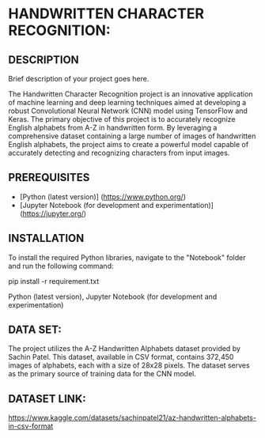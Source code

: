# HANDWRITTEN CHARACTER RECOGNITION:

## DESCRIPTION

Brief description of your project goes here.

The Handwritten Character Recognition project is an innovative application of machine learning and deep learning techniques aimed at developing a robust Convolutional Neural Network (CNN) model using TensorFlow and Keras. The primary objective of this project is to accurately recognize English alphabets from A-Z in handwritten form. By leveraging a comprehensive dataset containing a large number of images of handwritten English alphabets, the project aims to create a powerful model capable of accurately detecting and recognizing characters from input images.


## PREREQUISITES

- [Python (latest version)] (https://www.python.org/)
- [Jupyter Notebook (for development and experimentation)] (https://jupyter.org/)

## INSTALLATION

To install the required Python libraries, navigate to the "Notebook" folder and run the following command:


pip install -r requirement.txt

Python (latest version), Jupyter Notebook (for development and experimentation)

## DATA SET:
The project utilizes the A-Z Handwritten Alphabets dataset provided by Sachin Patel. This dataset, available in CSV format, contains 372,450 images of alphabets, each with a size of 28x28 pixels. The dataset serves as the primary source of training data for the CNN model.

## DATASET LINK:
https://www.kaggle.com/datasets/sachinpatel21/az-handwritten-alphabets-in-csv-format
```bash
